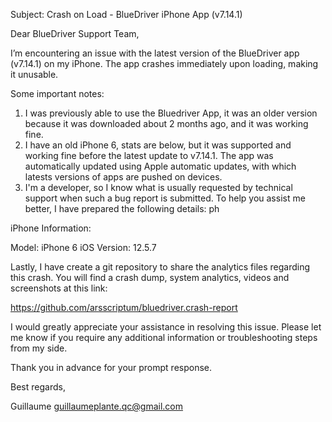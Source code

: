 Subject: Crash on Load - BlueDriver iPhone App (v7.14.1)

Dear BlueDriver Support Team,

I’m encountering an issue with the latest version of the BlueDriver app (v7.14.1) on my iPhone. The app crashes immediately upon loading, making it unusable. 

Some important notes: 
1. I was previously able to use the Bluedriver App, it was an older version because it was downloaded about 2 months ago, and it was working fine.
2. I have an old iPhone 6, stats are below, but it was supported and working fine before the latest update to v7.14.1. The app was automatically updated using Apple automatic updates, with which latests versions of apps are pushed on devices.
3. I'm a developer, so I know what is usually requested by technical support when such a bug report is submitted. To help you assist me better, I have prepared the following details: ph

iPhone Information:

Model: iPhone 6
iOS Version: 12.5.7

Lastly, I have create a git repository to share the analytics files regarding this crash. You will find a crash dump, system analytics, videos and screenshots at this link:

https://github.com/arsscriptum/bluedriver.crash-report

I would greatly appreciate your assistance in resolving this issue. Please let me know if you require any additional information or troubleshooting steps from my side.

Thank you in advance for your prompt response.

Best regards,

Guillaume
guillaumeplante.qc@gmail.com